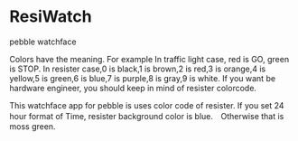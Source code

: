 # ResiWatch
pebble watchface

Colors have the meaning.
For example In traffic light case, red is GO, green is STOP.
In resister case,0 is black,1 is brown,2 is red,3 is orange,4 is yellow,5 is green,6 is blue,7 is purple,8 is gray,9 is white.
If you want be hardware engineer, you should keep in mind of resister colorcode.

This watchface app for pebble is uses color code of resister.
If you set 24 hour format of Time, resister background color is blue.　Otherwise that is moss green. 

